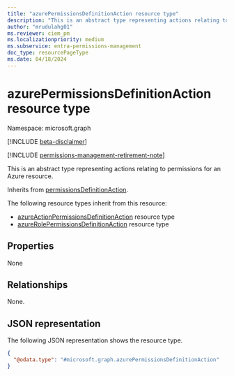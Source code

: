 ```yaml
---
title: "azurePermissionsDefinitionAction resource type"
description: "This is an abstract type representing actions relating to permissions for an Azure resource."
author: "mrudulahg01"
ms.reviewer: ciem_pm
ms.localizationpriority: medium
ms.subservice: entra-permissions-management
doc_type: resourcePageType
ms.date: 04/18/2024
---
```


# azurePermissionsDefinitionAction resource type

Namespace: microsoft.graph

[!INCLUDE [beta-disclaimer](../../includes/beta-disclaimer.md)]

[!INCLUDE [permissions-management-retirement-note](../../includes/permissions-management-retirement-note.md)]

This is an abstract type representing actions relating to permissions for an Azure resource.

Inherits from [permissionsDefinitionAction](../resources/permissionsdefinitionaction.md).

The following resource types inherit from this resource:

- [azureActionPermissionsDefinitionAction](../resources/azureActionPermissionsDefinitionAction.md) resource type
- [azureRolePermissionsDefinitionAction](../resources/azureRolePermissionsDefinitionAction.md) resource type

## Properties
None

## Relationships
None.

## JSON representation
The following JSON representation shows the resource type.
<!-- {
  "blockType": "resource",
  "@odata.type": "microsoft.graph.azurePermissionsDefinitionAction"
}
-->
``` json
{
  "@odata.type": "#microsoft.graph.azurePermissionsDefinitionAction"
}
```


